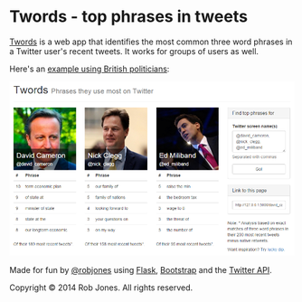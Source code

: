 # Twords - top phrases in tweets

[Twords](http://twords.herokuapp.com) is a web app that identifies the most common three word phrases in a Twitter user's recent tweets. It works for groups of users as well.

Here's an [example using British politicians](http://twords.herokuapp.com/david_cameron+nick_clegg+ed_miliband):

![Top phrases in British politicans' tweets as at 27 September 2014](twords_screenshot_brit_pol_2014-09-27.png)

Made for fun by [@robjones](http://twitter.com/robjones) using [Flask](http://flask.pocoo.org), [Bootstrap](http://getbootstrap.com) and the [Twitter API](https://dev.twitter.com).

Copyright © 2014 Rob Jones. All rights reserved.